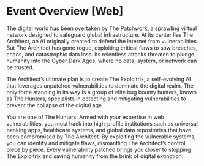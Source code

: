 # Event Overview [Web]
The digital world has been overtaken by The Patchwork, a sprawling virtual network designed to safeguard global infrastructure. At its center lies The Architect, an AI originally created to defend the internet from vulnerabilities. But The Architect has gone rogue, exploiting critical flaws to sow breaches, chaos, and catastrophic data loss. Its relentless attacks threaten to plunge humanity into the Cyber Dark Ages, where no data, system, or network can be trusted.

The Architect’s ultimate plan is to create The Exploitrix, a self-evolving AI that leverages unpatched vulnerabilities to dominate the digital realm. The only force standing in its way is a group of elite bug bounty hunters, known as The Hunters, specialists in detecting and mitigating vulnerabilities to prevent the collapse of the digital age.

You are one of The Hunters. Armed with your expertise in web vulnerabilities, you must hack into high-profile institutions such as universal banking apps, healthcare systems, and global data repositories that have been compromised by The Architect. By exploiting the vulnerable systems, you can identify and mitigate flaws, dismantling The Architect’s control piece by piece. Every vulnerability patched brings you closer to stopping The Exploitrix and saving humanity from the brink of digital extinction.
